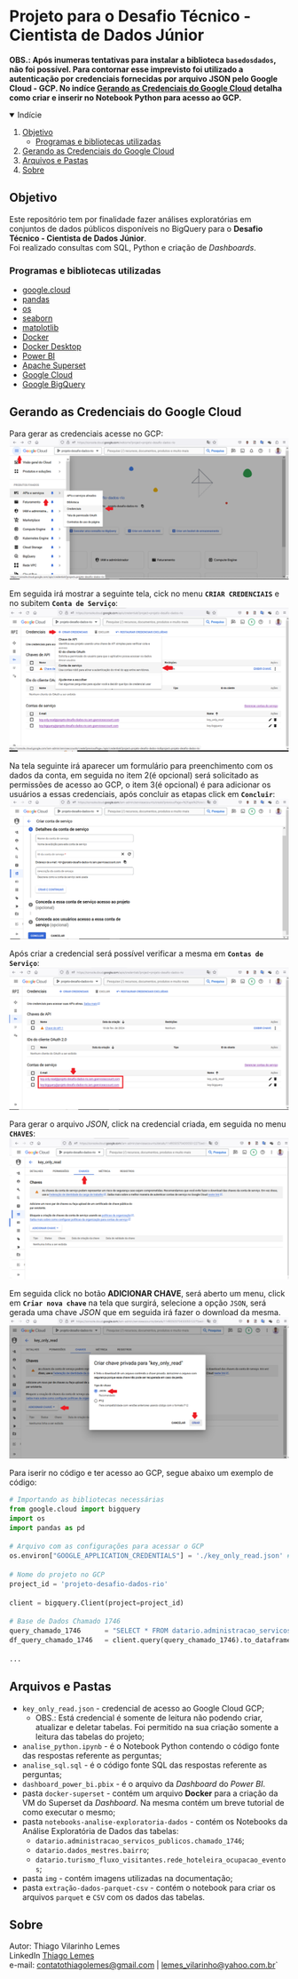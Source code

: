 # Projeto para o Desafio Técnico - Cientista de Dados Júnior

<b>OBS.: Após inumeras tentativas para instalar a biblioteca `basedosdados`, não foi possível. 
Para contornar esse imprevisto foi utilizado a autenticação por credenciais fornecidas por arquivo JSON pelo Google Cloud - GCP. No indíce <a href="#gerando-as-credenciais-do-google-cloud">Gerando as Credenciais do Google Cloud</a> detalha como criar e inserir no Notebook Python para acesso ao GCP.</b>

<!-- TABLE OF CONTENTS -->
<details open="open">
  <summary>Indície</summary>
  <ol>
    <li>
      <a href="#objetivo">Objetivo</a>
      <ul>
        <li><a href="#programas-e-bibliotecas-utilizadas">Programas e bibliotecas utilizadas</a></li>
      </ul>
    </li>
    <li>
      <a href="#gerando-as-credenciais-do-google-cloud">Gerando as Credenciais do Google Cloud</a>
    </li>
    <li>
      <a href="#arquivos-e-pastas">Arquivos e Pastas</a>
    </li>
    <li>
      <a href="#sobre">Sobre</a>
    </li>
  </ol>
</details>

<!-- objetivo -->
## Objetivo

<p>Este repositório tem por finalidade fazer análises exploratórias em conjuntos de dados públicos disponíveis no BigQuery para o <b>Desafio Técnico - Cientista de Dados Júnior</b>.</br>
Foi realizado consultas com SQL, Python e criação de <i>Dashboards</i>.

<!-- programas-e-bibliotecas -->
### Programas e bibliotecas utilizadas

  * [google.cloud](https://cloud.google.com/python/docs/reference?hl=pt-br)
  * [pandas](https://pandas.pydata.org/)
  * [os](https://www.w3schools.com/python/module_os.asp)
  * [seaborn](https://seaborn.pydata.org/)
  * [matplotlib](https://matplotlib.org/)
  * [Docker](https://www.docker.com/)
  * [Docker Desktop](https://www.docker.com/products/docker-desktop/)
  * [Power BI](https://powerbi.microsoft.com/pt-br/landing/free-account/?ef_id=_k_CjwKCAiAlcyuBhBnEiwAOGZ2S-k76RCXAYzzEqjiEgV_YZV48Jq3MUpNIPobr1GC5PSdxyCXfY4LBRoC1DgQAvD_BwE_k_&OCID=AIDcmmk4cy2ahx_SEM__k_CjwKCAiAlcyuBhBnEiwAOGZ2S-k76RCXAYzzEqjiEgV_YZV48Jq3MUpNIPobr1GC5PSdxyCXfY4LBRoC1DgQAvD_BwE_k_&gad_source=1&gclid=CjwKCAiAlcyuBhBnEiwAOGZ2S-k76RCXAYzzEqjiEgV_YZV48Jq3MUpNIPobr1GC5PSdxyCXfY4LBRoC1DgQAvD_BwE)
  * [Apache Superset](https://superset.apache.org/)
  * [Google Cloud](https://cloud.google.com)
  * [Google BigQuery](https://cloud.google.com/bigquery/)
  
  <!-- Para gerar as credenciais de acesso no GCP -->
## Gerando as Credenciais do Google Cloud

Para gerar as credenciais acesse no GCP:
<img src="./img/key_json_01.png">

Em seguida irá mostrar a seguinte tela, cick no menu <b>`CRIAR CREDENCIAIS`</b> e no subitem <b>`Conta de Serviço`</b>:
<img src="./img/key_json_03.png">

Na tela seguinte irá aparecer um formulário para preenchimento com os dados da conta, em seguida no item 2(é opcional) será solicitado as permissões de acesso ao GCP, o item 3(é opcional) é para adicionar os usuários a essas credenciais, após concluir as etapas click em <b>`Concluir`</b>:
<img src="./img/key_json_04.png">

Após criar a credencial será possível verificar a mesma em <b>`Contas de Serviço`</b>:
<img src="./img/key_json_05.png">

Para gerar o arquivo <i>JSON</i>, click na credencial criada, em seguida no menu <b>`CHAVES`</b>:
<img src="./img/key_json_06.png">

Em seguida click no botão <b>ADICIONAR CHAVE</b>, será aberto um menu, click em <b>`Criar nova chave`</b> na tela que surgirá, selecione a opção `JSON`, será  gerada uma chave <i>JSON</i> que em seguida irá fazer o download da mesma. 
<img src="./img/key_json_07.png">

Para iserir no código e ter acesso ao GCP, segue abaixo um exemplo de código:

```python
# Importando as bibliotecas necessárias
from google.cloud import bigquery
import os
import pandas as pd

# Arquivo com as configurações para acessar o GCP
os.environ["GOOGLE_APPLICATION_CREDENTIALS"] = './key_only_read.json' # key_only_read.json é a credencial gerada pelo GCP que está localizada na raiz do projeto

# Nome do projeto no GCP
project_id = 'projeto-desafio-dados-rio'

client = bigquery.Client(project=project_id)

# Base de Dados Chamado 1746
query_chamado_1746      = "SELECT * FROM datario.administracao_servicos_publicos.chamado_1746 LIMIT 50000;"
df_query_chamado_1746   = client.query(query_chamado_1746).to_dataframe()

...
```

<!-- arquivos-e-pastas -->
## Arquivos e Pastas

  * `key_only_read.json` - credencial de acesso ao Google Cloud GCP;
    - OBS.: Está credencial é somente de leitura não podendo criar, atualizar e deletar tabelas. Foi permitido na sua criação somente a leitura das tabelas do projeto;
  * `analise_python.ipynb` - é o Notebook Python contendo o código fonte das respostas referente as perguntas;
  * `analise_sql.sql` - é o código fonte SQL das respostas referente as perguntas;
  * `dashboard_power_bi.pbix` - é o arquivo da <i>Dashboard</i> do <i>Power BI</i>.
  * pasta `docker-superset` - contém um arquivo <b>Docker</b> para a criação da VM do Superset da <i>Dashboard</i>. Na mesma contém um breve tutorial de como executar o mesmo;
  * pasta `notebooks-analise-exploratoria-dados` - contém os Notebooks da Análise Exploratória de Dados das tabelas:
    - `datario.administracao_servicos_publicos.chamado_1746`;
    - `datario.dados_mestres.bairro`;
    - `datario.turismo_fluxo_visitantes.rede_hoteleira_ocupacao_eventos`;
  * pasta `img` - contém imagens utilizadas na documentação;
  * pasta `extração-dados-parquet-csv` - contém o notebook para criar os arquivos `parquet` e `CSV` com os dados das tabelas. 

  <!-- sobre -->
## Sobre

Autor: Thiago Vilarinho Lemes <br>
LinkedIn <a href="https://www.linkedin.com/in/thiago-v-lemes-b1232727">Thiago Lemes</a><br>
e-mail: contatothiagolemes@gmail.com | lemes_vilarinho@yahoo.com.br`
